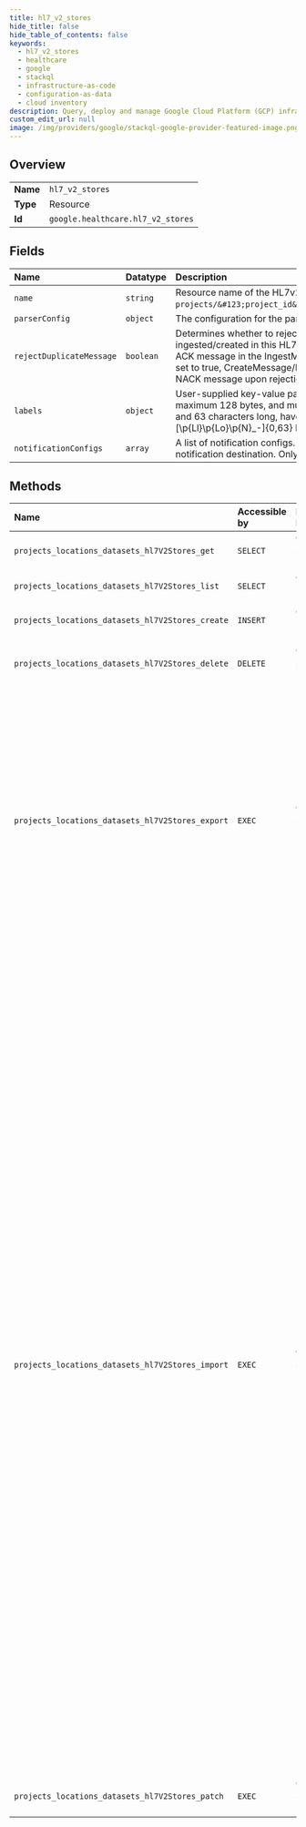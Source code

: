 ```yaml
---
title: hl7_v2_stores
hide_title: false
hide_table_of_contents: false
keywords:
  - hl7_v2_stores
  - healthcare
  - google    
  - stackql
  - infrastructure-as-code
  - configuration-as-data
  - cloud inventory
description: Query, deploy and manage Google Cloud Platform (GCP) infrastructure and resources using SQL
custom_edit_url: null
image: /img/providers/google/stackql-google-provider-featured-image.png
---
```

  
    

## Overview
<table><tbody>
<tr><td><b>Name</b></td><td><code>hl7_v2_stores</code></td></tr>
<tr><td><b>Type</b></td><td>Resource</td></tr>
<tr><td><b>Id</b></td><td><code>google.healthcare.hl7_v2_stores</code></td></tr>
</tbody></table>

## Fields
| Name | Datatype | Description |
|:-----|:---------|:------------|
| `name` | `string` | Resource name of the HL7v2 store, of the form `projects/&#123;project_id&#125;/locations/&#123;location_id&#125;/datasets/&#123;dataset_id&#125;/hl7V2Stores/&#123;hl7v2_store_id&#125;`. |
| `parserConfig` | `object` | The configuration for the parser. It determines how the server parses the messages. |
| `rejectDuplicateMessage` | `boolean` | Determines whether to reject duplicate messages. A duplicate message is a message with the same raw bytes as a message that has already been ingested/created in this HL7v2 store. The default value is false, meaning that the store accepts the duplicate messages and it also returns the same ACK message in the IngestMessageResponse as has been returned previously. Note that only one resource is created in the store. When this field is set to true, CreateMessage/IngestMessage requests with a duplicate message will be rejected by the store, and IngestMessageErrorDetail returns a NACK message upon rejection. |
| `labels` | `object` | User-supplied key-value pairs used to organize HL7v2 stores. Label keys must be between 1 and 63 characters long, have a UTF-8 encoding of maximum 128 bytes, and must conform to the following PCRE regular expression: \p&#123;Ll&#125;\p&#123;Lo&#125;&#123;0,62&#125; Label values are optional, must be between 1 and 63 characters long, have a UTF-8 encoding of maximum 128 bytes, and must conform to the following PCRE regular expression: [\p&#123;Ll&#125;\p&#123;Lo&#125;\p&#123;N&#125;_-]&#123;0,63&#125; No more than 64 labels can be associated with a given store. |
| `notificationConfigs` | `array` | A list of notification configs. Each configuration uses a filter to determine whether to publish a message (both Ingest & Create) on the corresponding notification destination. Only the message name is sent as part of the notification. Supplied by the client. |
## Methods
| Name | Accessible by | Required Params | Description |
|:-----|:--------------|:----------------|:------------|
| `projects_locations_datasets_hl7V2Stores_get` | `SELECT` | `datasetsId, hl7V2StoresId, locationsId, projectsId` | Gets the specified HL7v2 store. |
| `projects_locations_datasets_hl7V2Stores_list` | `SELECT` | `datasetsId, locationsId, projectsId` | Lists the HL7v2 stores in the given dataset. |
| `projects_locations_datasets_hl7V2Stores_create` | `INSERT` | `datasetsId, locationsId, projectsId` | Creates a new HL7v2 store within the parent dataset. |
| `projects_locations_datasets_hl7V2Stores_delete` | `DELETE` | `datasetsId, hl7V2StoresId, locationsId, projectsId` | Deletes the specified HL7v2 store and removes all messages that it contains. |
| `projects_locations_datasets_hl7V2Stores_export` | `EXEC` | `datasetsId, hl7V2StoresId, locationsId, projectsId` | Exports the messages to a destination. To filter messages to be exported, define a filter using the start and end time, relative to the message generation time (MSH.7). This API returns an Operation that can be used to track the status of the job by calling GetOperation. Immediate fatal errors appear in the error field. Otherwise, when the operation finishes, a detailed response of type ExportMessagesResponse is returned in the response field. The metadata field type for this operation is OperationMetadata. |
| `projects_locations_datasets_hl7V2Stores_import` | `EXEC` | `datasetsId, hl7V2StoresId, locationsId, projectsId` | Import messages to the HL7v2 store by loading data from the specified sources. This method is optimized to load large quantities of data using import semantics that ignore some HL7v2 store configuration options and are not suitable for all use cases. It is primarily intended to load data into an empty HL7v2 store that is not being used by other clients. An existing message will be overwritten if a duplicate message is imported. A duplicate message is a message with the same raw bytes as a message that already exists in this HL7v2 store. When a message is overwritten, its labels will also be overwritten. The import operation is idempotent unless the input data contains multiple valid messages with the same raw bytes but different labels. In that case, after the import completes, the store contains exactly one message with those raw bytes but there is no ordering guarantee on which version of the labels it has. The operation result counters do not count duplicated raw bytes as an error and count one success for each message in the input, which might result in a success count larger than the number of messages in the HL7v2 store. If some messages fail to import, for example due to parsing errors, successfully imported messages are not rolled back. This method returns an Operation that can be used to track the status of the import by calling GetOperation. Immediate fatal errors appear in the error field, errors are also logged to Cloud Logging (see [Viewing error logs in Cloud Logging](https://cloud.google.com/healthcare/docs/how-tos/logging)). Otherwise, when the operation finishes, a response of type ImportMessagesResponse is returned in the response field. The metadata field type for this operation is OperationMetadata. |
| `projects_locations_datasets_hl7V2Stores_patch` | `EXEC` | `datasetsId, hl7V2StoresId, locationsId, projectsId` | Updates the HL7v2 store. |
